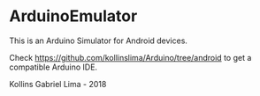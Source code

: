 # ArduinoEmulator

This is an Arduino Simulator for Android devices.

Check https://github.com/kollinslima/Arduino/tree/android to get a compatible Arduino IDE.

Kollins Gabriel Lima - 2018
